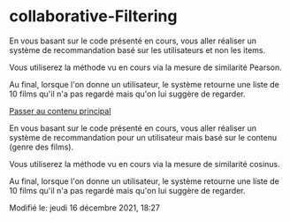 # collaborative-Filtering

En vous basant sur le code présenté en cours, vous aller réaliser un système de recommandation basé sur les utilisateurs et non les items.

Vous utiliserez la méthode vu en cours via la mesure de similarité Pearson.

Au final, lorsque l'on donne un utilisateur, le système retourne une liste de 10 films qu'il n'a pas regardé mais qu'on lui suggère de regarder.




[Passer au contenu principal](https://ametice.univ-amu.fr/mod/page/view.php?id=3294350&inpopup=1#maincontent)

En vous basant sur le code présenté en cours, vous aller réaliser un système de recommandation pour un utilisateur mais basé sur le contenu (genre des films).

Vous utiliserez la méthode vu en cours via la mesure de similarité cosinus.

Au final, lorsque l'on donne un utilisateur, le système retourne une liste de 10 films qu'il n'a pas regardé mais qu'on lui suggère de regarder.

Modifié le: jeudi 16 décembre 2021, 18:27
